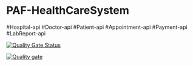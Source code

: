 # PAF-HealthCareSystem

#Hospital-api
#Doctor-api
#Patient-api
#Appointment-api
#Payment-api
#LabReport-api

[![Quality Gate Status](https://sonarcloud.io/api/project_badges/measure?project=chathu96_PAF-HealthCareSystem&metric=alert_status)](https://sonarcloud.io/dashboard?id=chathu96_PAF-HealthCareSystem)

[![Quality gate](https://sonarcloud.io/api/project_badges/quality_gate?project=chathu96_PAF-HealthCareSystem)](https://sonarcloud.io/dashboard?id=chathu96_PAF-HealthCareSystem)


